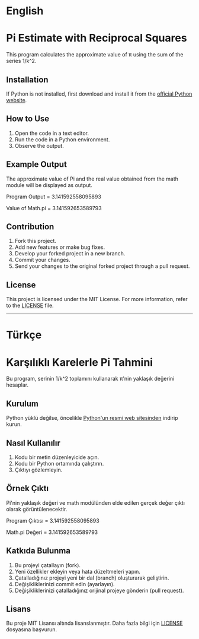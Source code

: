 # English
# Pi Estimate with Reciprocal Squares

This program calculates the approximate value of π using the sum of the series 1/k^2.

## Installation

If Python is not installed, first download and install it from the [official Python website](https://www.python.org/).

## How to Use

1. Open the code in a text editor.
2. Run the code in a Python environment.
3. Observe the output.

## Example Output

The approximate value of Pi and the real value obtained from the math module will be displayed as output.

Program Output = 3.141592558095893

Value of Math.pi = 3.141592653589793

## Contribution

1. Fork this project.
2. Add new features or make bug fixes.
3. Develop your forked project in a new branch.
4. Commit your changes.
5. Send your changes to the original forked project through a pull request.

## License

This project is licensed under the MIT License. For more information, refer to the [LICENSE](LICENSE) file.

---

# Türkçe
# Karşılıklı Karelerle Pi Tahmini

Bu program, serinin 1/k^2 toplamını kullanarak π'nin yaklaşık değerini hesaplar.

## Kurulum

Python yüklü değilse, öncelikle [Python'un resmi web sitesinden](https://www.python.org/) indirip kurun.

## Nasıl Kullanılır

1. Kodu bir metin düzenleyicide açın.
2. Kodu bir Python ortamında çalıştırın.
3. Çıktıyı gözlemleyin.

## Örnek Çıktı

Pi'nin yaklaşık değeri ve math modülünden elde edilen gerçek değer çıktı olarak görüntülenecektir.

Program Çıktısı = 3.141592558095893

Math.pi Değeri = 3.141592653589793


## Katkıda Bulunma

1. Bu projeyi çatallayın (fork).
2. Yeni özellikler ekleyin veya hata düzeltmeleri yapın.
3. Çatalladığınız projeyi yeni bir dal (branch) oluşturarak geliştirin.
4. Değişikliklerinizi commit edin (ayarlayın).
5. Değişikliklerinizi çatalladığınız orijinal projeye gönderin (pull request).

## Lisans

Bu proje MIT Lisansı altında lisanslanmıştır. Daha fazla bilgi için [LICENSE](LICENSE) dosyasına başvurun.
